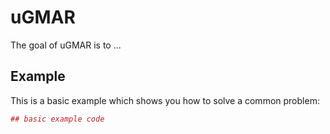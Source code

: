 <!-- README.md is generated from README.Rmd. Please edit that file -->
uGMAR
=====

The goal of uGMAR is to ...

Example
-------

This is a basic example which shows you how to solve a common problem:

``` r
## basic example code
```
